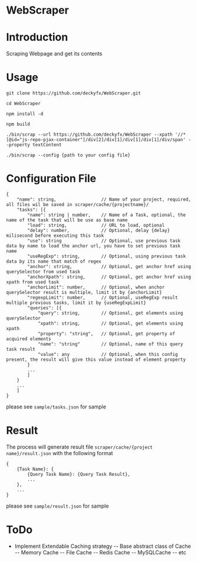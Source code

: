 WebScraper
===========

# Introduction
Scraping Webpage and get its contents

# Usage
```
git clone https://github.com/deckyfx/WebScraper.git

cd WebScraper

npm install -d

npm build

./bin/scrap --url https://github.com/deckyfx/WebScraper --xpath '//*[@id="js-repo-pjax-container"]/div[2]/div[1]/div[1]/div[1]/div/span' --property textContent

./bin/scrap --config {path to your config file}
```

# Configuration File
```
{
    "name": string,                 // Name of your project, required, all files wil be saved in scraper/cache/{projectname}/
    "tasks": [{
        "name": string | number,    // Name of a Task, optional, the name of the task that will be use as base name
        "load": string,             // URL to load, optional
        "delay": number,            // Optional, delay {delay} milisecond before executing this task
        "use": string               // Optional, use previous task data by name to load the anchor url, you have to set previous task name
        "useRegExp": string,        // Optional, using previous task data by its name that match of regex
        "anchor": string,           // Optional, get anchor href using querySelector from used task
        "anchorXpath": string,      // Optional, get anchor href using xpath from used task
        "anchorLimit": number,      // Optional, when anchor querySelector result is multiple, limit it by {anchorLimit}
        "regexpLimit": number,      // Optional, useRegExp result multiple previous tasks, limit it by {useRegExpLimit}
        "queries": [{               
            "query": string,        // Optional, get elements using querySelector
            "xpath": string,        // Optional, get elements using xpath
            "property": "string",   // Optional, get property of acquired elements
            "name": "string"        // Optional, name of this query task result
            "value": any            // Optional, when this config present, the result will give this value instead of element property
        }
        ...
        ]
    }
    ...
    ]
}
```

please see ```sample/tasks.json``` for sample 

# Result
The process will generate result file ```scraper/cache/{project name}/result.json```
with the following format

```
{
    {Task Name}: {
        {Query Task Name}: {Query Task Result},
        ...
    },
    ...
}
```

please see ```sample/result.json``` for sample 


# ToDo
 - Implement Extendable Caching strategy
 -- Base abstract class of Cache
 -- Memory Cache
 -- File Cache
 -- Redis Cache
 -- MySQLCache
 -- etc